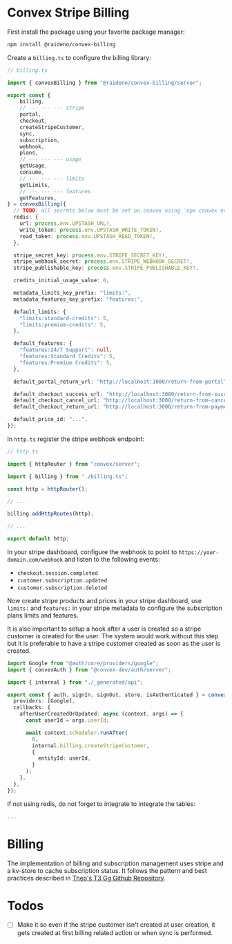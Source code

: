 # Convex Stripe Billing

First install the package using your favorite package manager:
```bash
npm install @raideno/convex-billing
```

Create a `billing.ts` to configure the billing library:
```ts
// billing.ts

import { convexBilling } from "@raideno/convex-billing/server";

export const {
    billing,
    // --- --- --- stripe
    portal,
    checkout,
    createStripeCustomer,
    sync,
    subscription,
    webhook,
    plans,
    // --- --- --- usage
    getUsage,
    consume,
    // --- --- --- limits
    getLimits,
    // --- --- --- features
    getFeatures,
} = convexBilling({
  // TODO: all secrets below must be set on convex using `npx convex env set <secret-name> "<secret-value>"`
  redis: {
    url: process.env.UPSTASH_URL!,
    write_token: process.env.UPSTASH_WRITE_TOKEN!,
    read_token: process.env.UPSTASH_READ_TOKEN!,
  },

  stripe_secret_key: process.env.STRIPE_SECRET_KEY!,
  stripe_webhook_secret: process.env.STRIPE_WEBHOOK_SECRET!,
  stripe_publishable_key: process.env.STRIPE_PUBLISHABLE_KEY!,

  credits_initial_usage_value: 0,

  metadata_limits_key_prefix: "limits:",
  metadata_features_key_prefix: "features:",

  default_limits: {
    "limits:standard-credits": 5,
    "limits:premium-credits": 5,
  },

  default_features: {
    "features:24/7 Support": null,
    "features:Standard Credits": 5,
    "features:Premium Credits": 5,
  },

  default_portal_return_url: "http://localhost:3000/return-from-portal",

  default_checkout_success_url: "http://localhost:3000/return-from-successeful",
  default_checkout_cancel_url: "http://localhost:3000/return-from-canceled",
  default_checkout_return_url: "http://localhost:3000/return-from-payment",

  default_price_id: "...",
});
```

In `http.ts` register the stripe webhook endpoint:
```ts
// http.ts

import { httpRouter } from "convex/server";

import { billing } from "./billing.ts";

const http = httpRouter();

// ...

billing.addHttpRoutes(http);

// ...

export default http;
```

In your stripe dashboard, configure the webhook to point to `https://your-domain.com/webhook` and listen to the following events:
- `checkout.session.completed`
- `customer.subscription.updated`
- `customer.subscription.deleted`

Now create stripe products and prices in your stripe dashboard, use `limits:` and `features:` in your stripe metadata to configure the subscription plans limits and features.

It is also important to setup a hook after a user is created so a stripe customer is created for the user.
The system would work without this step but it is preferable to have a stripe customer created as soon as the user is created.

```ts
import Google from "@auth/core/providers/google";
import { convexAuth } from "@convex-dev/auth/server";

import { internal } from "./_generated/api";

export const { auth, signIn, signOut, store, isAuthenticated } = convexAuth({
  providers: [Google],
  callbacks: {
    afterUserCreatedOrUpdated: async (context, args) => {
      const userId = args.userId;

      await context.scheduler.runAfter(
        0,
        internal.billing.createStripeCustomer,
        {
          entityId: userId,
        }
      );
    },
  },
});
```

If not using redis, do not forget to integrate to integrate the tables:
```ts
...
```

# Billing

The implementation of billing and subscription management uses stripe and a kv-store to cache subscription status.
It follows the pattern and best practices described in [Theo's T3 Gg Github Repository](https://github.com/t3dotgg/stripe-recommendations).

# Todos

- [ ] Make it so even if the stripe customer isn't created at user creation, it gets created at first billing related action or when sync is performed.